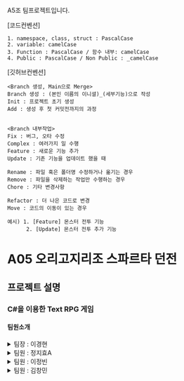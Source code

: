 ﻿A5조 팀프로젝트입니다.


[코드컨벤션]

	1. namespace, class, struct : PascalCase
	2. variable: camelCase
	3. Function : PascalCase / 함수 내부: camelCase
	4. Public : PascalCase / Non Public : _camelCase


[깃허브컨벤션]

	<Branch 생성, Main으로 Merge>
	Branch 생성 : (본인 이름의 이니셜)_(세부기능)으로 작성
	Init : 프로젝트 초기 생성
	Add : 생성 후 첫 커밋전까지의 과정
	
	
	<Branch 내부작업>
	Fix : 버그, 오타 수정
	Complex : 여러가지 일 수행
	Feature : 새로운 기능 추가
	Update : 기존 기능을 업데이트 했을 때

	Rename : 파일 혹은 폴더명 수정하거나 옮기는 경우
	Remove : 파일을 삭제하는 작업만 수행하는 경우
	Chore : 기타 변경사항

	Refactor : 더 나은 코드로 변경
	Move : 코드의 이동이 있는 경우

	예시) 1. [Feature] 몬스터 전투 기능
		  2. [Update] 몬스터 전투 추가 기능

	
 # A05 오리고지리조 스파르타 던전

 ## 프로젝트 설명
 ### C#을 이용한 Text RPG 게임
 #### 팀원소개
 
 <details><summary>팀장 : 이경현 
</summary>
	구현기능<br/>     
	구현기능<br/>
	구현기능<br/>
</details>

 <details><summary>팀원 : 정지효A
</summary>
	구현기능<br/>     
	구현기능<br/>
	구현기능<br/>
</details>

 <details><summary>팀원 : 이정빈
</summary>
	구현기능<br/>     
	구현기능<br/>
	구현기능<br/>
</details>

 <details><summary>팀원 : 김창민 
</summary>
	구현기능<br/>       
	구현기능<br/>
	구현기능<br/>
</details>




    
